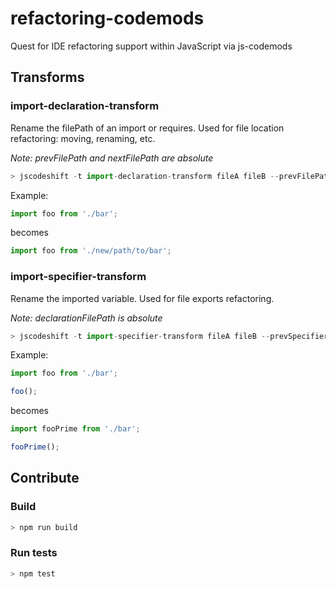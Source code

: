 # refactoring-codemods
Quest for IDE refactoring support within JavaScript via js-codemods

## Transforms

### import-declaration-transform

Rename the filePath of an import or requires. Used for file location refactoring: moving, renaming, etc.

_Note: prevFilePath and nextFilePath are absolute_

```js
> jscodeshift -t import-declaration-transform fileA fileB --prevFilePath=/Users/jurassix/example/bar --nextFilePath=/Users/jurassix/example/new/path/to/bar
```

Example:

```js
import foo from './bar';
```

 becomes

 ```js
import foo from './new/path/to/bar';
 ```

### import-specifier-transform

Rename the imported variable. Used for file exports refactoring.

_Note: declarationFilePath is absolute_

```js
> jscodeshift -t import-specifier-transform fileA fileB --prevSpecifier=foo --nextSpecifier=fooPrime --declarationFilePath=/Users/jurassix/example/bar
```

Example:

```js
import foo from './bar';

foo();
```

 becomes

 ```js
import fooPrime from './bar';

fooPrime();
 ```

## Contribute

### Build
```js
> npm run build
```

### Run tests
```js
> npm test
```
